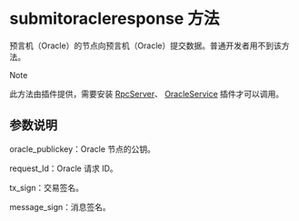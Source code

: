 # submitoracleresponse 方法

预言机（Oracle）的节点向预言机（Oracle）提交数据。普通开发者用不到该方法。
> [!Note]
>
> 此方法由插件提供，需要安装 [RpcServer](https://github.com/neo-project/neo-modules/releases)、 [OracleService](https://github.com/neo-project/neo-modules/releases) 插件才可以调用。

## 参数说明

oracle_publickey：Oracle 节点的公钥。

request_Id：Oracle 请求 ID。

tx_sign：交易签名。

message_sign：消息签名。